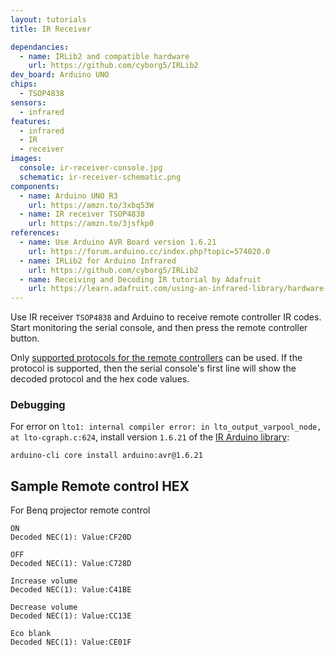 ```yaml
---
layout: tutorials
title: IR Receiver

dependancies:
  - name: IRLib2 and compatible hardware
    url: https://github.com/cyborg5/IRLib2
dev_board: Arduino UNO
chips:
  - TSOP4838
sensors:
  - infrared
features:
  - infrared
  - IR
  - receiver
images:
  console: ir-receiver-console.jpg
  schematic: ir-receiver-schematic.png
components:
  - name: Arduino UNO R3
    url: https://amzn.to/3xbq53W
  - name: IR receiver TSOP4838
    url: https://amzn.to/3jsfkp0
references:
  - name: Use Arduino AVR Board version 1.6.21
    url: https://forum.arduino.cc/index.php?topic=574020.0
  - name: IRLib2 for Arduino Infrared
    url: https://github.com/cyborg5/IRLib2
  - name: Receiving and Decoding IR tutorial by Adafruit
    url: https://learn.adafruit.com/using-an-infrared-library/hardware-needed
---
```


Use IR receiver `TSOP4838` and Arduino to receive remote controller IR codes. Start monitoring the serial console, and then press the remote controller button.

Only [supported protocols for the remote controllers](https://github.com/cyborg5/IRLib2/blob/master/IRLibProtocols/IRLibProtocols.h#L15-L29) can be used. If the protocol is supported, then the serial console's first line will show the decoded protocol and the hex code values.

### Debugging

For error on `lto1: internal compiler error: in lto_output_varpool_node, at lto-cgraph.c:624`, install version `1.6.21` of the [IR Arduino library](https://github.com/cyborg5/IRLib2):

```
arduino-cli core install arduino:avr@1.6.21
```

## Sample Remote control HEX

For Benq projector remote control

```
ON
Decoded NEC(1): Value:CF20D

OFF
Decoded NEC(1): Value:C728D

Increase volume
Decoded NEC(1): Value:C41BE

Decrease volume
Decoded NEC(1): Value:CC13E

Eco blank
Decoded NEC(1): Value:CE01F
```
